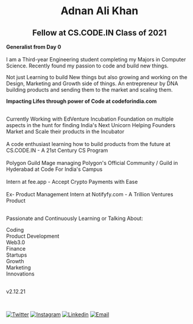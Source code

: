 



<h1 align="center">Adnan Ali Khan</h1>
<h2 align="center">Fellow at CS.CODE.IN Class of 2021 </h2>



<b>                                                           
Generalist from Day 0</b>
<br><br>
I am a Third-year Engineering student completing my Majors in Computer Science. Recently found my passion to code and build new things.<br>

Not just Learning to build New things but also growing and working on the Design, Marketing and Growth side of things. An entrepreneur by DNA building products and sending them to the market and scaling them.<br>



<b>Impacting Lifes through power of Code at codeforindia.com</b><br><br>

Currently Working with EdVenture Incubation Foundation on multiple aspects in the hunt for finding India's Next Unicorn Helping Founders Market and Scale their products in the Incubator<br><br>
A code enthusiast learning how to build products from the future at CS.CODE.IN - A 21st Century CS Program<br><br>
Polygon Guild Mage managing Polygon's Official Community / Guild in Hyderabad at Code For India's Campus<br><br>
Intern at fee.app - Accept Crypto Payments with Ease <br><br>
Ex- Product Management Intern at Notifyfy.com - A Trillion Ventures Product<br><br>



Passionate and Continuously Learning or Talking About:<br>

Coding<br>
Product Development<br>
Web3.0<br>
Finance<br>
Startups<br>
Growth<br>
Marketing<br>
Innovations<br>
<br>

v2.12.21


<br>

[![Twitter](https://img.shields.io/badge/Twitter-%40adnanali_in-%231DA1F2)](https://twitter.com/adnanali_in) 
[![Instagram](https://img.shields.io/badge/Instagram-adnan_developer-%23bc2a8d%09)](https://instagram.com/adnan_developer)
[![Linkedin](https://img.shields.io/badge/Linked%20in-AdnanAliKhan-blue)](https://www.linkedin.com/in/adnanalikhan28)
[![Email](https://img.shields.io/badge/Email-mail@adnanali.in-red)](mailto:mail@adnanali.in)

